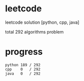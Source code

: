 # leetcode
leetcode solution [python, cpp, java]

total 292 algorithms problem
# progress	
	python 189 / 292
	cpp    0   / 292
	java   0   / 292

